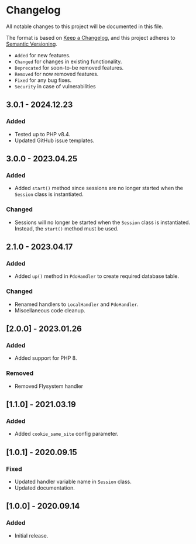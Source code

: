 # Changelog

All notable changes to this project will be documented in this file.

The format is based on [Keep a Changelog](https://keepachangelog.com/en/1.0.0/),
and this project adheres to [Semantic Versioning](https://semver.org/spec/v2.0.0.html).

- `Added` for new features.
- `Changed` for changes in existing functionality.
- `Deprecated` for soon-to-be removed features.
- `Removed` for now removed features.
- `Fixed` for any bug fixes.
- `Security` in case of vulnerabilities

## 3.0.1 - 2024.12.23

### Added

- Tested up to PHP v8.4.
- Updated GitHub issue templates.

## 3.0.0 - 2023.04.25

### Added

- Added `start()` method since sessions are no longer started when the `Session` class is instantiated.

### Changed

- Sessions will no longer be started when the `Session` class is instantiated. Instead, the `start()` method must be used.

## 2.1.0 - 2023.04.17

### Added

- Added `up()` method in `PdoHandler` to create required database table.

### Changed

- Renamed handlers to `LocalHandler` and `PdoHandler`.
- Miscellaneous code cleanup.

## [2.0.0] - 2023.01.26

### Added

- Added support for PHP 8.

### Removed

- Removed Flysystem handler

## [1.1.0] - 2021.03.19

### Added

- Added `cookie_same_site` config parameter.

## [1.0.1] - 2020.09.15

### Fixed

- Updated handler variable name in `Session` class.
- Updated documentation.

## [1.0.0] - 2020.09.14

### Added

- Initial release.